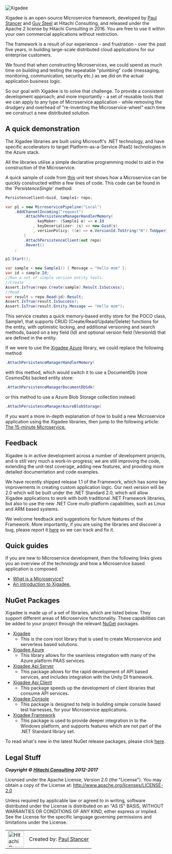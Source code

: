![Xigadee](/docs/X2a.png)

Xigadee is an open-source Microservice framework, developed by [Paul Stancer](https://github.com/paulstancer) and [Guy Steel](https://github.com/guysteel) at Hitachi Consulting, and released under the Apache 2 license by Hitachi Consulting in 2016. You are free to use it within your own commercial applications without restriction. 

The framework is a result of our experience - and frustration - over the past five years, in building large-scale distributed cloud applications for our enterprise customers.

We found that when constructing Microservices, we could spend as much time on building and testing the repeatable "plumbing" code (messaging, monitoring, communication, security etc.) as we did on the actual application business logic. 

So our goal with Xigadee is to solve that challenge. To provide a consistent development approach; and more importantly - a set of reusable tools that we can apply to any type of Microservice application - while removing the drudgery and overhead of "re-inventing the Microservice-wheel" each time we construct a new distributed solution.

## A quick demonstration

The Xigadee libraries are built using Microsoft's .NET technology, and have specific accelerators to target Platform-as-a-Service (PaaS) technologies in the Azure stack.

All the libraries utilise a simple declarative programming model to aid in the construction of the Microservice. 

A quick sample of code from [this](Src/Test/Test.Xigadee/Samples/PersistenceLocal.cs) unit test shows how a Microservice can be quickly constructed within a few lines of code. This code can be found in the '_PersistenceSingle_' method:
```C#
PersistenceClient<Guid, Sample1> repo;

var p1 = new MicroservicePipeline("Local")
    .AddChannelIncoming("request")
        .AttachPersistenceManagerHandlerMemory(
              keyMaker: (Sample1 e) => e.Id
            , keyDeserializer: (s) => new Guid(s)
            , versionPolicy: ((e) => e.VersionId.ToString("N").ToUpperInvariant(), (e) => e.VersionId = Guid.NewGuid(), true)
        )
        .AttachPersistenceClient(out repo)
        .Revert()
    ;

p1.Start();

var sample = new Sample1() { Message = "Hello mom" };
var id = sample.Id;
//Run a set of simple version entity tests.
//Create
Assert.IsTrue(repo.Create(sample).Result.IsSuccess);
//Read
var result = repo.Read(id).Result;
Assert.IsTrue(result.IsSuccess);
Assert.IsTrue(result.Entity.Message == "Hello mom");
```
This service creates a quick memory-based entity store for the POCO class, Sample1, that supports CRUD (Create/Read/Update/Delete) functions for the entity, with optimistic locking, and additional versioning and search methods, based on a key field (Id) and optional version field (VersionId) that are defined in the entity. 

If we were to use the [Xigadee Azure](Src/Xigadee.Azure/_docs/Introduction.md) library, we could replace the following method:
```C#
.AttachPersistenceManagerHandlerMemory(
```
with this method, which would switch it to use a DocumentDb (now CosmosDb) backed entity store:
```C#
.AttachPersistenceManagerDocumentDbSdk(
```                       
or this method to use a Azure Blob Storage collection instead:
 ```C#
.AttachPersistenceManagerAzureBlobStorage(
```

If you want a more in-depth explanation of how to build a new Microservice application using the Xigadee libraries, then jump to the following article: [The 15-minute Microservice.](Src/Xigadee.Platform/_Docs/fifteenminuteMicroservice.md)

## Feedback
Xigadee is in active development across a number of development projects, and is still very much a work-in-progress; we are still improving the code, extending the unit-test coverage, adding new features, and providing more detailed documentation and code examples.

We have recently shipped release 1.1 of the Framework, which has some key improvements in creating custom application logic. Our next version will be 2.0 which will be built under the .NET Standard 2.0, which will allow Xigadee applications to work with both traditional .NET Framework libraries, but also to use the new .NET Core multi-platform capabilities, such as Linux and ARM based systems.

 We welcome feedback and suggestions for future features of the Framework. More importantly, if you are using the libraries and discover a bug, please report it [here](https://github.com/xigadee/Microservice/issues/new) so we can track and fix it.

## Quick guides

If you are new to Microservice development, then the following links gives you an overview of the technology and how a Microservice based application is composed.
* [What is a Microservice?](Src/Xigadee.Platform/_Docs/WhatIsAMicroservice.md)
* [An introduction to Xigadee.](Src/Xigadee.Platform/_Docs/Introduction.md)

## NuGet Packages

Xigadee is made up of a set of libraries, which are listed below. They support different areas of Microservice functionality. These capabilities can be added to your project through the relevant [NuGet](https://www.nuget.org/packages?q=Tags%3A%22Xigadee%22) packages. 

* [Xigadee](Src/Xigadee.Platform/_Docs/Introduction.md) 
	- This is the core root library that is used to create Microservice and serverless based solutions. 
* [Xigadee Azure](Src/Xigadee.Azure/_docs/Introduction.md) 
	- This library allows for the seamless integration with many of the Azure platform PAAS services.
* [Xigadee Api Server](Src/Xigadee.Api.Server/_docs/Introduction.md)
	- This package allows for the rapid development of API based services, and includes integration with the Unity DI framework.
* [Xigadee Api Client](Src/Xigadee.Api.Client/_docs/Introduction.md)
	- This package speeds up the development of client libraries that consume API services.
* [Xigadee Console](Src/Xigadee.Console/_docs/Introduction.md)
	- This package is designed to help in building simple console based test harnesses, for your Microservice applications.
* [Xigadee Framework](Src/Xigadee.Framework/_docs/Introduction.md)
	- This package is used to provide deeper integration in to the Windows platform, and supports features which are not part of the .NET Standard library set.

To read what's new in the latest NuGet release packages, please click [here](/docs/whatsnew.md).

## Legal Stuff

_**Copyright © [Hitachi Consulting](http://www.hitachiconsulting.com) 2012-2017**_

Licensed under the Apache License, Version 2.0 (the "License").
You may obtain a copy of the License at: http://www.apache.org/licenses/LICENSE-2.0
 
Unless required by applicable law or agreed to in writing, software distributed under the License is distributed on an "AS IS" BASIS, WITHOUT WARRANTIES OR CONDITIONS OF ANY KIND, either express or implied.
See the License for the specific language governing permissions and limitations under the License.


<table><tr> 
<td><a href="http://www.hitachiconsulting.com"><img src="docs/hitachi.png" alt="Hitachi Consulting" height="50"/></a></td>   
<td>Created by: <a href="http://github.com/paulstancer">Paul Stancer</a></td>
</tr></table>
